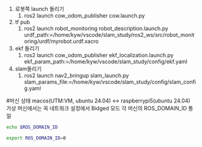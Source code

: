 <!-- @format -->

1. 로봇쪽 launch 돌리기
   1. ros2 launch cow_odom_publisher cow.launch.py
2. tf pub
   1. ros2 launch robot_monitoring robot_description.launch.py urdf_path:=/home/kyw/vscode/slam_study/ros2_ws/src/robot_monitoring/urdf/myrobot.urdf.xacro
3. ekf 돌리기
   1. ros2 launch cow_odom_publisher ekf_localization.launch.py ekf_param_path:=/home/kyw/vscode/slam_study/config/ekf.yaml
4. slam돌리기
   1. ros2 launch nav2_bringup slam_launch.py slam_params_file:=/home/kyw/vscode/slam_study/config/slam_config.yaml

#머신 상태
macos(UTM:VM, ubuntu 24.04) <-> raspberrypi5(ubuntu 24.04)
가상 머신에서는 꼭 네트워크 설정에서 Bidged 모드
각 머신의 ROS_DOMAIN_ID 통일

```bash
echo $ROS_DOMAIN_ID

export ROS_DOMAIN_ID=0
```
